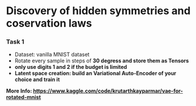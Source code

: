 # Discovery of hidden symmetries and coservation laws 

### Task 1
- Dataset: vanilla MNIST dataset
- Rotate every sample in steps of <b>30 degress<b> and store them as Tensors
- only use digits 1 and 2 if the budget is limited
- <b>Latent space creation<b>: build an Variational Auto-Encoder of your choice and train it 

More Info: https://www.kaggle.com/code/krutarthkayparmar/vae-for-rotated-mnist